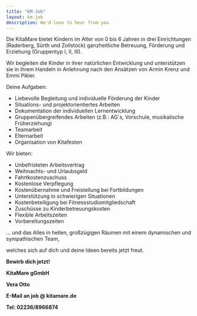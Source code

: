 ```yaml
---
title: "KM-Job"
layout: km-job
description: We'd love to hear from you
---
```


Die KitaMare bietet Kindern im Alter von 0 bis 6 Jahren in drei Einrichtungen (Raderberg, Sürth und Zollstock) ganzheitliche Betreuung, Förderung und Erziehung (Gruppentyp I, II, III).

Wir begleiten die Kinder in ihrer natürlichen Entwicklung und unterstützen sie in ihrem Handeln in Anlehnung nach den Ansätzen von Armin Krenz und Emmi Pikler.

Deine Aufgaben:

- Liebevolle Begleitung und individuelle Förderung der Kinder
- Situations- und projektorientiertes Arbeiten
- Dokumentation der individuellen Lernentwicklung
- Gruppenübergreifendes Arbeiten (z.B.: AG´s, Vorschule, musikalische Früherziehung)
- Teamarbeit
- Elternarbeit
- Organisation von Kitafesten

Wir bieten:

- Unbefristeten Arbeitsvertrag
- Weihnachts- und Urlaubsgeld
- Fahrtkostenzuschuss
- Kostenlose Verpflegung
- Kostenübernahme und Freistellung bei Fortbildungen
- Unterstützung in schwierigen Situationen
- Kostenbeteiligung bei Fitnessstudiomitgliedschaft
- Zuschüsse zu Kinderbetreuungskosten
- Flexible Arbeitszeiten
- Vorbereitungszeiten

… und das Alles in hellen, großzügigen Räumen mit einem dynamischen und sympathischen Team,

welches sich auf dich und deine Ideen bereits jetzt freut.

**Bewirb dich jetzt!**

**KitaMare gGmbH**

**Vera Otto**

**E-Mail an job @ kitamare.de**

**Tel: 02236/8966874**
